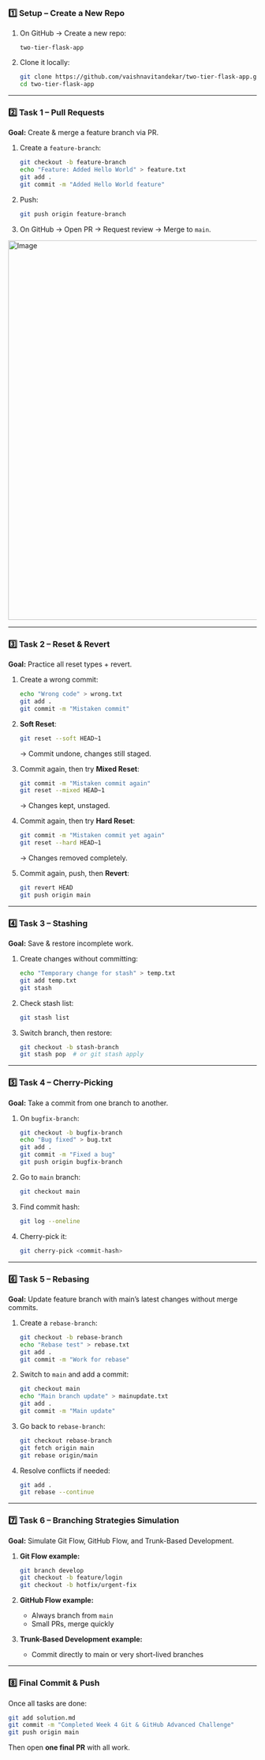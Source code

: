 ### **1️⃣ Setup – Create a New Repo**

1. On GitHub → Create a new repo:

   ```
   two-tier-flask-app
   ```
2. Clone it locally:

   ```bash
   git clone https://github.com/vaishnavitandekar/two-tier-flask-app.git
   cd two-tier-flask-app
   ```

---

### **2️⃣ Task 1 – Pull Requests**

**Goal:** Create & merge a feature branch via PR.

1. Create a `feature-branch`:

   ```bash
   git checkout -b feature-branch
   echo "Feature: Added Hello World" > feature.txt
   git add .
   git commit -m "Added Hello World feature"
   ```
2. Push:

   ```bash
   git push origin feature-branch
   ```
3. On GitHub → Open PR → Request review → Merge to `main`.

<img width="1366" height="768" alt="Image" src="https://github.com/user-attachments/assets/ee998c88-0b2c-4815-ac51-3e672c84119c" />

---

### **3️⃣ Task 2 – Reset & Revert**

**Goal:** Practice all reset types + revert.

1. Create a wrong commit:

   ```bash
   echo "Wrong code" > wrong.txt
   git add .
   git commit -m "Mistaken commit"
   ```
2. **Soft Reset**:

   ```bash
   git reset --soft HEAD~1
   ```

   → Commit undone, changes still staged.
3. Commit again, then try **Mixed Reset**:

   ```bash
   git commit -m "Mistaken commit again"
   git reset --mixed HEAD~1
   ```

   → Changes kept, unstaged.
4. Commit again, then try **Hard Reset**:

   ```bash
   git commit -m "Mistaken commit yet again"
   git reset --hard HEAD~1
   ```

   → Changes removed completely.
5. Commit again, push, then **Revert**:

   ```bash
   git revert HEAD
   git push origin main
   ```


---

### **4️⃣ Task 3 – Stashing**

**Goal:** Save & restore incomplete work.

1. Create changes without committing:

   ```bash
   echo "Temporary change for stash" > temp.txt
   git add temp.txt
   git stash
   ```
2. Check stash list:

   ```bash
   git stash list
   ```
3. Switch branch, then restore:

   ```bash
   git checkout -b stash-branch
   git stash pop  # or git stash apply
   ```


---

### **5️⃣ Task 4 – Cherry-Picking**

**Goal:** Take a commit from one branch to another.

1. On `bugfix-branch`:

   ```bash
   git checkout -b bugfix-branch
   echo "Bug fixed" > bug.txt
   git add .
   git commit -m "Fixed a bug"
   git push origin bugfix-branch
   ```
2. Go to `main` branch:

   ```bash
   git checkout main
   ```
3. Find commit hash:

   ```bash
   git log --oneline
   ```
4. Cherry-pick it:

   ```bash
   git cherry-pick <commit-hash>
   ```


---

### **6️⃣ Task 5 – Rebasing**

**Goal:** Update feature branch with main’s latest changes without merge commits.

1. Create a `rebase-branch`:

   ```bash
   git checkout -b rebase-branch
   echo "Rebase test" > rebase.txt
   git add .
   git commit -m "Work for rebase"
   ```
2. Switch to `main` and add a commit:

   ```bash
   git checkout main
   echo "Main branch update" > mainupdate.txt
   git add .
   git commit -m "Main update"
   ```
3. Go back to `rebase-branch`:

   ```bash
   git checkout rebase-branch
   git fetch origin main
   git rebase origin/main
   ```
4. Resolve conflicts if needed:

   ```bash
   git add .
   git rebase --continue
   ```


---

### **7️⃣ Task 6 – Branching Strategies Simulation**

**Goal:** Simulate Git Flow, GitHub Flow, and Trunk-Based Development.

1. **Git Flow example:**

   ```bash
   git branch develop
   git checkout -b feature/login
   git checkout -b hotfix/urgent-fix
   ```
2. **GitHub Flow example:**

   * Always branch from `main`
   * Small PRs, merge quickly
3. **Trunk-Based Development example:**

   * Commit directly to main or very short-lived branches


---

### **8️⃣ Final Commit & Push**

Once all tasks are done:

```bash
git add solution.md
git commit -m "Completed Week 4 Git & GitHub Advanced Challenge"
git push origin main
```

Then open **one final PR** with all work.
